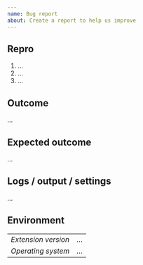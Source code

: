```yaml
---
name: Bug report
about: Create a report to help us improve
---
```

<!-- Thanks for contributing an issue, please fill out the fields below -->

## Repro
1. …
2. …
3. …

## Outcome
…

## Expected outcome
…

## Logs / output / settings
<!-- For example from:
    - OUTPUT -> phpunit pane (contains the final command that's being run)
    - TERMINAL -> Task pane
    - Your settings.json
    - Help -> Toggle developer tools
-->
…

## Environment
|                      |   |
|----------------------|---|
| *Extension version*  | … |
| *Operating system*   | … |